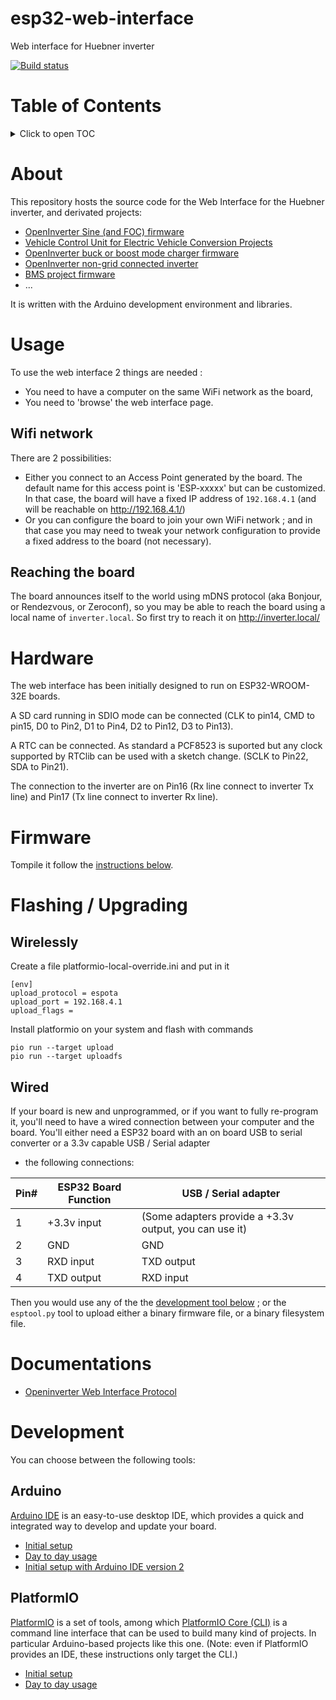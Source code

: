 esp32-web-interface
=====================
Web interface for Huebner inverter

[![Build status](../../actions/workflows/ci.yml/badge.svg)](../../actions/workflows/ci.yml)

# Table of Contents
<details>
 <summary>Click to open TOC</summary>
<!-- MarkdownTOC autolink="true" levels="1,2,3,4,5,6" bracket="round" style="unordered" indent="    " autoanchor="false" markdown_preview="github" -->

- [esp32-web-interface](#esp32-web-interface)
- [Table of Contents](#table-of-contents)
- [About](#about)
- [Usage](#usage)
  - [Wifi network](#wifi-network)
  - [Reaching the board](#reaching-the-board)
- [Hardware](#hardware)
- [Firmware](#firmware)
- [Flashing / Upgrading](#flashing--upgrading)
  - [Wirelessly](#wirelessly)
  - [Wired](#wired)
- [Documentations](#documentations)
- [Development](#development)
  - [Arduino](#arduino)
  - [PlatformIO](#platformio)

<!-- /MarkdownTOC -->
</details>

# About
This repository hosts the source code for the Web Interface for the Huebner inverter, and derivated projects:
* [OpenInverter Sine (and FOC) firmware](https://github.com/jsphuebner/stm32-sine)
* [Vehicle Control Unit for Electric Vehicle Conversion Projects](https://github.com/damienmaguire/Stm32-vcu)
* [OpenInverter buck or boost mode charger firmware](https://github.com/jsphuebner/stm32-charger)
* [OpenInverter non-grid connected inverter](https://github.com/jsphuebner/stm32-island)
* [BMS project firmware](https://github.com/jsphuebner/bms-software)
* ...

It is written with the Arduino development environment and libraries.

# Usage
To use the web interface 2 things are needed :
* You need to have a computer on the same WiFi network as the board,
* You need to 'browse' the web interface page.

## Wifi network
There are 2 possibilities:
* Either you connect to an Access Point generated by the board. The default name for this access point is 'ESP-xxxxx' but can be customized. In that case, the board will have a fixed IP address of `192.168.4.1` (and will be reachable on http://192.168.4.1/)
* Or you can configure the board to join your own WiFi network ; and in that case you may need to tweak your network configuration to provide a fixed address to the board (not necessary).

## Reaching the board
The board announces itself to the world using mDNS protocol (aka Bonjour, or Rendezvous, or Zeroconf), so you may be able to reach the board using a local name of `inverter.local`.
So first try to reach it on http://inverter.local/

# Hardware
The web interface has been initially designed to run on ESP32-WROOM-32E boards.

A SD card running in SDIO mode can be connected (CLK to pin14, CMD to pin15, D0 to Pin2, D1 to Pin4, D2 to Pin12, D3 to Pin13).

A RTC can be connected.  As standard a PCF8523 is suported but any clock supported by RTClib can be used with a sketch change. (SCLK to Pin22, SDA to Pin21). 

The connection to the inverter are on Pin16 (Rx line connect to inverter Tx line) and Pin17 (Tx line connect to inverter Rx line).

# Firmware
Tompile it follow the [instructions below](#development).

# Flashing / Upgrading
## Wirelessly
Create a file platformio-local-override.ini and put in it
```
[env]
upload_protocol = espota
upload_port = 192.168.4.1
upload_flags = 
```
Install platformio on your system and flash with commands
```
pio run --target upload
pio run --target uploadfs
```

## Wired
If your board is new and unprogrammed, or if you want to fully re-program it, you'll need to have a wired connection between your computer and the board.
You'll either need a ESP32 board with an on board USB to serial converter or a 3.3v capable USB / Serial adapter
* the following connections:  

Pin#  | ESP32 Board Function | USB / Serial adapter
----- | ---------------------- | --------------------
1     | +3.3v input            | (Some adapters provide a +3.3v output, you can use it)
2     | GND                    | GND
3     | RXD input              | TXD output
4     | TXD output             | RXD input

Then you would use any of the the [development tool below](#development) ; or the `esptool.py` tool to upload either a binary firmware file, or a binary filesystem file.

# Documentations
* [Openinverter Web Interface Protocol](PROTOCOL.md)

# Development
You can choose between the following tools:

## Arduino
[Arduino IDE](https://www.arduino.cc/en/software) is an easy-to-use desktop IDE, which provides a quick and integrated way to develop and update your board.
* [Initial setup](doc/ARDUINO_IDE_setup.md)
* [Day to day usage](doc/ARDUINO_IDE_usage.md)
* [Initial setup with Arduino IDE version 2](doc/arduino2_with_CAN_installation_notes.md)

## PlatformIO
[PlatformIO](https://platformio.org/) is a set of tools, among which [PlatformIO Core (CLI)](https://docs.platformio.org/en/latest/core/index.html) is a command line interface that can be used to build many kind of projects. In particular Arduino-based projects like this one.
(Note: even if PlatformIO provides an IDE, these instructions only target the CLI.)
* [Initial setup](doc/PLATFORMIO_setup.md)
* [Day to day usage](doc/PLATFORMIO_usage.md)
